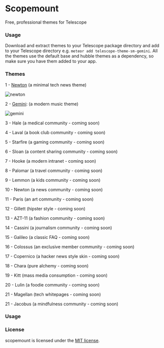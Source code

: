 Scopemount
=========

Free, professional themes for Telescope

### Usage

Download and extract themes to your Telescope package directory and add to your Telescope directory e.g. `meteor add telescope-theme-sm-gemini`. All the themes use the default base and hubble themes as a dependency, so make sure you have them added to your app.

### Themes

1 -  [Newton](http://sm-newton.meteor.com/) (a minimal tech news theme)

![newton](http://i.imgur.com/MTAnmx2.png)

2 - [Gemini](http://sm-gemini.meteor.com/): (a modern music theme)

![gemini](http://i.imgur.com/9G6XYEi.jpg)

3 -  Hale (a medical community - coming soon)

4 -  Laval (a book club community - coming soon)

5 -  Starfire (a gaming community - coming soon)

6 -  Sloan (a content sharing community - coming soon)

7 -  Hooke (a modern intranet - coming soon)

8 -  Palomar (a travel community - coming soon)

9 -  Lemmon (a kids community - coming soon)

10 -  Newton (a news community - coming soon)

11 -  Paris (an art community - coming soon)

12 -  Gillett (hipster style - coming soon)

13 -  AZT-11 (a fashion community - coming soon)

14 -  Cassini (a journalism community - coming soon)

15 -  Galileo (a classic FAQ - coming soon)

16 -  Colossus (an exclusive member community - coming soon)

17 -  Copernico (a hacker news style skin - coming soon)

18 -  Chara (pure alchemy - coming soon)

19 -  Kitt (mass media consumption - coming soon)

20 -  Lulin (a foodie community - coming soon)

21 -  Magellan (tech whitepages - coming soon)

21 -  Jacobus (a mindfulness community - coming soon)

### Usage

### License

scopemount is licensed under the [MIT license](http://opensource.org/licenses/MIT).
